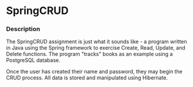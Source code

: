 # SpringCRUD

### Description

The SpringCRUD assignment is just what it sounds like - a program written in Java using the Spring framework to exercise
Create, Read, Update, and Delete functions. The program "tracks" books as an example using a PostgreSQL database. 

Once the user has created their name and password, they may begin the CRUD process. All data is stored and manipulated using
Hibernate.
